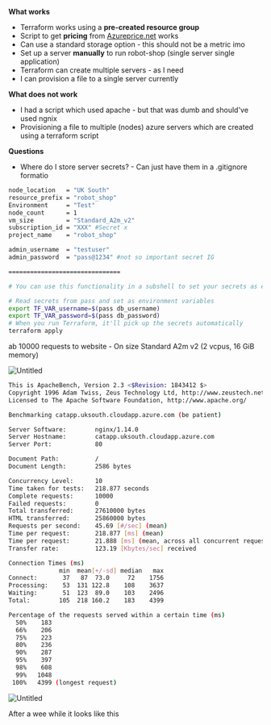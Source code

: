 **What works** 

- Terraform works using a **pre-created resource group**
- Script to get **pricing** from [Azureprice.net](http://Azureprice.net) works
- Can use a standard storage option - this should not be a metric imo
- Set up a server **manually** to run robot-shop (single server single application)
- Terraform can create multiple servers - as I need
- I can provision a file to a single server currently

**What does not work** 

- I had a script which used apache - but that was dumb and should've used ngnix
- Provisioning a file to multiple (nodes) azure servers which are created using a terraform script

**Questions** 

- Where do I store server secrets? - Can just have them in a .gitignore formatio

```bash
node_location   = "UK South"
resource_prefix = "robot_shop"
Environment     = "Test"
node_count      = 1
vm_size         = "Standard_A2m_v2"
subscription_id = "XXX" #Secret x 
project_name    = "robot_shop"

admin_username  = "testuser" 
admin_password  = "pass@1234" #not so important secret IG 

===============================

# You can use this functionality in a subshell to set your secrets as environment variables and then call terraform apply:

# Read secrets from pass and set as environment variables
export TF_VAR_username=$(pass db_username)
export TF_VAR_password=$(pass db_password)
# When you run Terraform, it'll pick up the secrets automatically
terraform apply
```

ab 10000 requests to website - On size Standard A2m v2 (2 vcpus, 16 GiB memory)

![Untitled](https://s3-us-west-2.amazonaws.com/secure.notion-static.com/3d98a8e0-21a9-41ee-8a94-69957260f4b7/Untitled.png)

```bash
This is ApacheBench, Version 2.3 <$Revision: 1843412 $>
Copyright 1996 Adam Twiss, Zeus Technology Ltd, http://www.zeustech.net/
Licensed to The Apache Software Foundation, http://www.apache.org/

Benchmarking catapp.uksouth.cloudapp.azure.com (be patient)

Server Software:        nginx/1.14.0
Server Hostname:        catapp.uksouth.cloudapp.azure.com
Server Port:            80

Document Path:          /
Document Length:        2586 bytes

Concurrency Level:      10
Time taken for tests:   218.877 seconds
Complete requests:      10000
Failed requests:        0
Total transferred:      27610000 bytes
HTML transferred:       25860000 bytes
Requests per second:    45.69 [#/sec] (mean)
Time per request:       218.877 [ms] (mean)
Time per request:       21.888 [ms] (mean, across all concurrent requests)
Transfer rate:          123.19 [Kbytes/sec] received

Connection Times (ms)
              min  mean[+/-sd] median   max
Connect:       37   87  73.0     72    1756
Processing:    53  131 122.8    108    3637
Waiting:       51  123  89.0    103    2496
Total:        105  218 160.2    183    4399

Percentage of the requests served within a certain time (ms)
  50%    183
  66%    206
  75%    223
  80%    236
  90%    287
  95%    397
  98%    608
  99%   1048
 100%   4399 (longest request)
```

![Untitled](https://s3-us-west-2.amazonaws.com/secure.notion-static.com/8d3fb159-96ce-49d2-b262-aeffeb35c0d1/Untitled.png)

After a wee while it looks like this